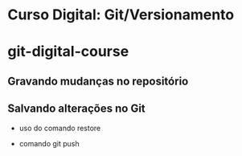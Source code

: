 
# Curso Digital: Git/Versionamento

# git-digital-course

## Gravando mudanças no repositório

## Salvando alterações no Git
* uso do comando restore

* comando git push